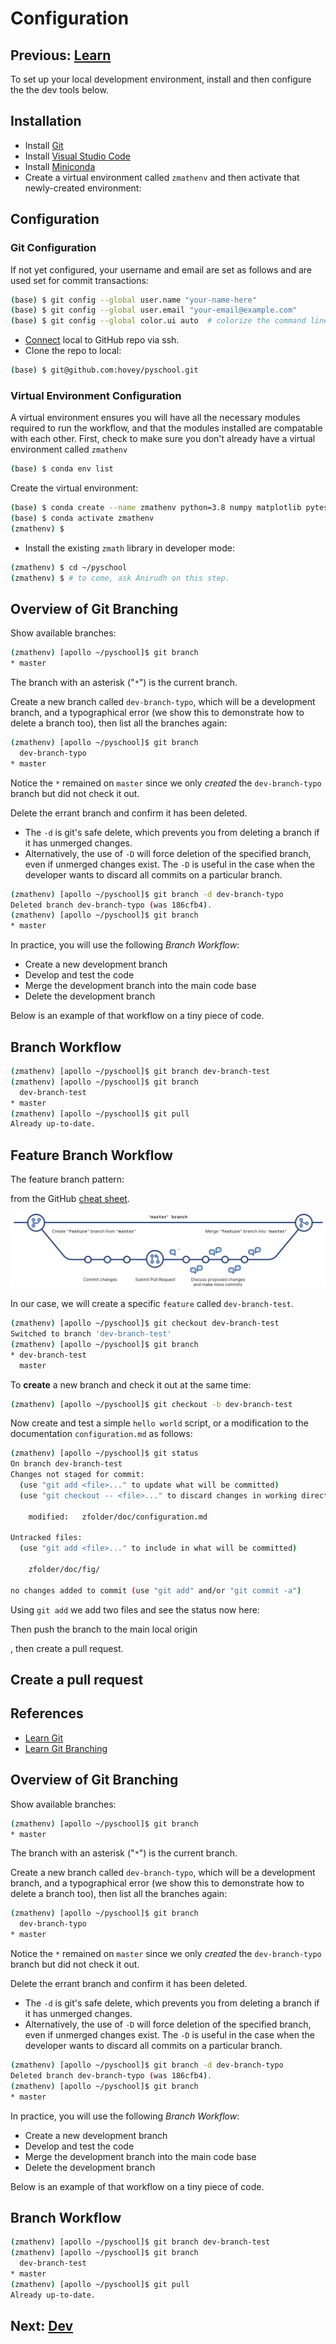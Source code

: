 # Configuration

## Previous: [Learn](learn.md)

To set up your local development environment, install and then configure the 
the dev tools below.

## Installation

* Install [Git](https://git-scm.com/)
* Install [Visual Studio Code](https://code.visualstudio.com/)
* Install [Miniconda](https://docs.conda.io/en/latest/miniconda.html)
* Create a virtual environment called `zmathenv` and then activate that newly-created environment:

## Configuration

### Git Configuration

If not yet configured, your username and email are set as follows
and are used set for commit transactions:

```bash
(base) $ git config --global user.name "your-name-here"
(base) $ git config --global user.email "your-email@example.com"  
(base) $ git config --global color.ui auto  # colorize the command line interface 
```

* [Connect](https://docs.github.com/en/free-pro-team@latest/github/authenticating-to-github/connecting-to-github-with-ssh) local to GitHub repo via ssh.
* Clone the repo to local:

```bash
(base) $ git@github.com:hovey/pyschool.git
```

### Virtual Environment Configuration

A virtual environment ensures you will have all the necessary modules required to run the workflow, and that
the modules installed are compatable with each other.  First, check to make sure you don't already have a
virtual environment called `zmathenv` 

```bash
(base) $ conda env list
```

Create the virtual environment:

```bash 
(base) $ conda create --name zmathenv python=3.8 numpy matplotlib pytest pytest-cov flake8 black pylint
(base) $ conda activate zmathenv
(zmathenv) $
```

* Install the existing `zmath` library in developer mode:

```bash
(zmathenv) $ cd ~/pyschool
(zmathenv) $ # to come, ask Anirudh on this step.
```

## Overview of Git Branching

Show available branches:

```bash
(zmathenv) [apollo ~/pyschool]$ git branch
* master
```

The branch with an asterisk ("`*`") is the current branch.

Create a new branch called `dev-branch-typo`, which will be a development branch, 
and a typographical error (we show this to demonstrate how to delete a branch too), 
then list all the branches again:

```bash
(zmathenv) [apollo ~/pyschool]$ git branch
  dev-branch-typo
* master
```

Notice the `*` remained on `master` since we only *created* the `dev-branch-typo`
branch but did not check it out. 

Delete the errant branch and confirm it has been deleted.  

* The `-d` is git's safe delete, which prevents you from deleting 
a branch if it has unmerged changes.  
* Alternatively, the use of `-D` will force deletion of the specified branch, even if 
unmerged changes exist.  The `-D` is useful in the case when the developer wants 
to discard all commits on a particular branch.

```bash
(zmathenv) [apollo ~/pyschool]$ git branch -d dev-branch-typo
Deleted branch dev-branch-typo (was 186cfb4).
(zmathenv) [apollo ~/pyschool]$ git branch
* master
```

In practice, you will use the following *Branch Workflow*:

* Create a new development branch
* Develop and test the code
* Merge the development branch into the main code base
* Delete the development branch

Below is an example of that workflow on a tiny piece of code.

## Branch Workflow

```bash
(zmathenv) [apollo ~/pyschool]$ git branch dev-branch-test
(zmathenv) [apollo ~/pyschool]$ git branch
  dev-branch-test
* master
(zmathenv) [apollo ~/pyschool]$ git pull
Already up-to-date.
```

## Feature Branch Workflow

The feature branch pattern:

from the GitHub [cheat sheet](https://training.github.com/downloads/github-git-cheat-sheet.pdf).

![branching](fig/branching.svg)

In our case, we will create a specific `feature` called `dev-branch-test`.

```bash
(zmathenv) [apollo ~/pyschool]$ git checkout dev-branch-test
Switched to branch 'dev-branch-test'
(zmathenv) [apollo ~/pyschool]$ git branch
* dev-branch-test
  master
```

To **create** a new branch and check it out at the same time:

```bash
(zmathenv) [apollo ~/pyschool]$ git checkout -b dev-branch-test
```

Now create and test a simple `hello world` script, or a modification to the
documentation `configuration.md` as follows:

```bash
(zmathenv) [apollo ~/pyschool]$ git status
On branch dev-branch-test
Changes not staged for commit:
  (use "git add <file>..." to update what will be committed)
  (use "git checkout -- <file>..." to discard changes in working directory)

    modified:   zfolder/doc/configuration.md

Untracked files:
  (use "git add <file>..." to include in what will be committed)

    zfolder/doc/fig/

no changes added to commit (use "git add" and/or "git commit -a")
```

Using `git add` we add two files and see the status now here:



Then push the branch to the main local origin


, then create a pull request.
 
## Create a pull request






## References

* [Learn Git](https://try.github.io/)
* [Learn Git Branching](https://learngitbranching.js.org/)
## Overview of Git Branching

Show available branches:

```bash
(zmathenv) [apollo ~/pyschool]$ git branch
* master
```

The branch with an asterisk ("`*`") is the current branch.

Create a new branch called `dev-branch-typo`, which will be a development branch, 
and a typographical error (we show this to demonstrate how to delete a branch too), 
then list all the branches again:

```bash
(zmathenv) [apollo ~/pyschool]$ git branch
  dev-branch-typo
* master
```

Notice the `*` remained on `master` since we only *created* the `dev-branch-typo`
branch but did not check it out. 

Delete the errant branch and confirm it has been deleted.  

* The `-d` is git's safe delete, which prevents you from deleting 
a branch if it has unmerged changes.  
* Alternatively, the use of `-D` will force deletion of the specified branch, even if 
unmerged changes exist.  The `-D` is useful in the case when the developer wants 
to discard all commits on a particular branch.

```bash
(zmathenv) [apollo ~/pyschool]$ git branch -d dev-branch-typo
Deleted branch dev-branch-typo (was 186cfb4).
(zmathenv) [apollo ~/pyschool]$ git branch
* master
```

In practice, you will use the following *Branch Workflow*:

* Create a new development branch
* Develop and test the code
* Merge the development branch into the main code base
* Delete the development branch

Below is an example of that workflow on a tiny piece of code.

## Branch Workflow

```bash
(zmathenv) [apollo ~/pyschool]$ git branch dev-branch-test
(zmathenv) [apollo ~/pyschool]$ git branch
  dev-branch-test
* master
(zmathenv) [apollo ~/pyschool]$ git pull
Already up-to-date.
```


## Next: [Dev](dev.md)

